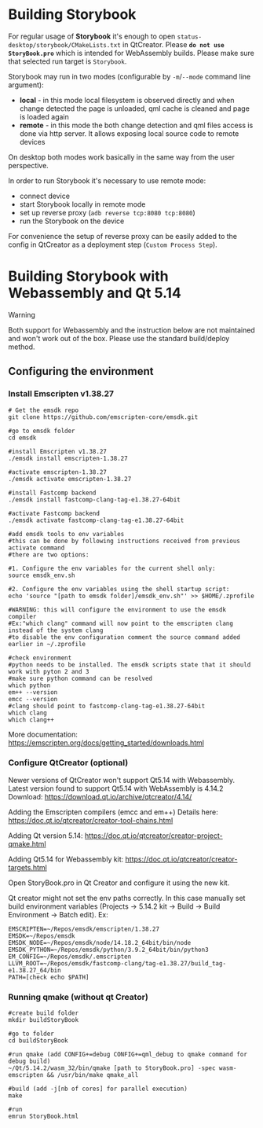 # Building Storybook

For regular usage of **Storybook** it's enough to open `status-desktop/storybook/CMakeLists.txt` in QtCreator. Please **`do not use StoryBook.pro`** which is intended for WebAssembly builds. Please make sure that selected run target is `Storybook`.

Storybook may run in two modes (configurable by `-m`/`--mode` command line argument):
- **local** - in this mode local filesystem is observed directly and when change detected the page is unloaded, qml cache is cleaned and page is loaded again
- **remote** - in this mode the both change detection and qml files access is done via http server. It allows exposing local source code to remote devices

On desktop both modes work basically in the same way from the user perspective.

In order to run Storybook it's necessary to use remote mode:
- connect device
- start Storybook locally in remote mode
- set up reverse proxy (`adb reverse tcp:8080 tcp:8080`)
- run the Storybook on the device

For convenience the setup of reverse proxy can be easily added to the config
in QtCreator as a deployment step (`Custom Process Step`).


# Building Storybook with Webassembly and Qt 5.14

> [!WARNING]
> Both support for Webassembly and the instruction below are not maintained and
> won't work out of the box. Please use the standard build/deploy method.

## Configuring the environment
### Install Emscripten v1.38.27
	

    # Get the emsdk repo
    git clone https://github.com/emscripten-core/emsdk.git
    
    #go to emsdk folder
    cd emsdk
    
    #install Emscripten v1.38.27
    ./emsdk install emscripten-1.38.27
    
    #activate emscripten-1.38.27
    ./emsdk activate emscripten-1.38.27
    
    #install Fastcomp backend
    ./emsdk install fastcomp-clang-tag-e1.38.27-64bit
    
    #activate Fastcomp backend
    ./emsdk activate fastcomp-clang-tag-e1.38.27-64bit
    
    #add emsdk tools to env variables
    #this can be done by following instructions received from previous activate command
    #there are two options:
    
    #1. Configure the env variables for the current shell only:
    source emsdk_env.sh
    
    #2. Configure the env variables using the shell startup script:
    echo 'source "[path to emsdk folder]/emsdk_env.sh"' >> $HOME/.zprofile
    
    #WARNING: this will configure the environment to use the emsdk compiler
    #Ex:"which clang" command will now point to the emscripten clang instead of the system clang
    #to disable the env configuration comment the source command added earlier in ~/.zprofile
    
    #check environment
    #python needs to be installed. The emsdk scripts state that it should work with pyton 2 and 3
    #make sure python command can be resolved
    which python
    em++ --version
    emcc --version
    #clang should point to fastcomp-clang-tag-e1.38.27-64bit
    which clang
    which clang++
More documentation: https://emscripten.org/docs/getting_started/downloads.html

### Configure QtCreator (optional)
Newer versions of QtCreator won't support Qt5.14 with Webassembly. Latest version found to support Qt5.14 with WebAssembly is 4.14.2
Download: https://download.qt.io/archive/qtcreator/4.14/

Adding the Emscripten compilers (emcc and em++)
Details here: https://doc.qt.io/qtcreator/creator-tool-chains.html

Adding Qt version 5.14:
https://doc.qt.io/qtcreator/creator-project-qmake.html

Adding Qt5.14 for Webassembly kit:
https://doc.qt.io/qtcreator/creator-targets.html

Open StoryBook.pro in Qt Creator and configure it using the new kit.

Qt creator might not set the env paths correctly. In this case manually set build environment variables (Projects -> 5.14.2 kit -> Build -> Build Environment -> Batch edit). Ex:

    EMSCRIPTEN=~/Repos/emsdk/emscripten/1.38.27
    EMSDK=~/Repos/emsdk
    EMSDK_NODE=~/Repos/emsdk/node/14.18.2_64bit/bin/node
    EMSDK_PYTHON=~/Repos/emsdk/python/3.9.2_64bit/bin/python3
    EM_CONFIG=~/Repos/emsdk/.emscripten
    LLVM_ROOT=~/Repos/emsdk/fastcomp-clang/tag-e1.38.27/build_tag-e1.38.27_64/bin
    PATH=[check echo $PATH]

### Running qmake (without qt Creator)

    #create build folder
    mkdir buildStoryBook
    
    #go to folder
    cd buildStoryBook
    
    #run qmake (add CONFIG+=debug CONFIG+=qml_debug to qmake command for debug build)
    ~/Qt/5.14.2/wasm_32/bin/qmake [path to StoryBook.pro] -spec wasm-emscripten && /usr/bin/make qmake_all
    
    #build (add -j[nb of cores] for parallel execution)
    make
    
    #run
    emrun StoryBook.html

